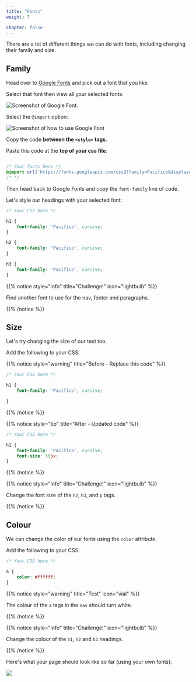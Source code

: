 ```yaml
---
title: "Fonts"
weight: 7

chapter: false
---
```


There are a lot of different things we can do with fonts, including changing their family and size.

## Family

Head over to [Google Fonts](https://fonts.google.com/) and pick out a font that you like.

Select that font then view all your selected fonts:

![Screenshot of Google Font.](../../images/fonts_1.png)

Select the `@import` option:

![Screenshot of how to use Google Font](../../images/fonts_2.png)

Copy the code **between the `<style>` tags**.

Paste this code at the **top of your css file**.

```css {title="css"}

/* Your fonts here */
@import url('https://fonts.googleapis.com/css2?family=Pacifico&display=swap');
/* */
```

Then head back to Google Fonts and copy the `font-family` line of code.

Let's style our headings with your selected font:

```css {title="css"}
/* Your CSS here */

h1 {
	font-family: 'Pacifico', cursive;
}

h2 {
	font-family: 'Pacifico', cursive;
}

h3 {
	font-family: 'Pacifico', cursive;
}
```

{{% notice style="info" title="Challenge!" icon="lightbulb" %}}

Find another font to use for the nav, footer and paragraphs.

{{% /notice %}}

## Size

Let's try changing the size of our text too.

Add the following to your CSS:

{{% notice style="warning" title="Before - Replace this code" %}}
```css
/* Your CSS here */

h1 {
	font-family: 'Pacifico', cursive;

}
```

{{% /notice %}}

{{% notice style="tip" title="After - Updated code" %}}
```css
/* Your CSS here */

h1 {
	font-family: 'Pacifico', cursive;
    font-size: 50px;
}
```
{{% /notice %}}

{{% notice style="info" title="Challenge!" icon="lightbulb" %}}

Change the font size of the `h2`, `h3`, and `p` tags.

{{% /notice %}}

## Colour

We can change the color of our fonts using the `color` attribute.

Add the following to your CSS:

```css {title="css"}
/* Your CSS here */

a {
	color: #ffffff;
}
```

{{% notice style="warning" title="Test" icon="vial" %}}

The colour of the `a` tags in the `nav` should turn white.

{{% /notice %}}

{{% notice style="info" title="Challenge!" icon="lightbulb" %}}

Change the colour of the `h1`, `h2` and `h3` headings.

{{% /notice %}}

Here's what your page should look like so far (using your own fonts):

![](../../images/animals_fonts.jpeg)
